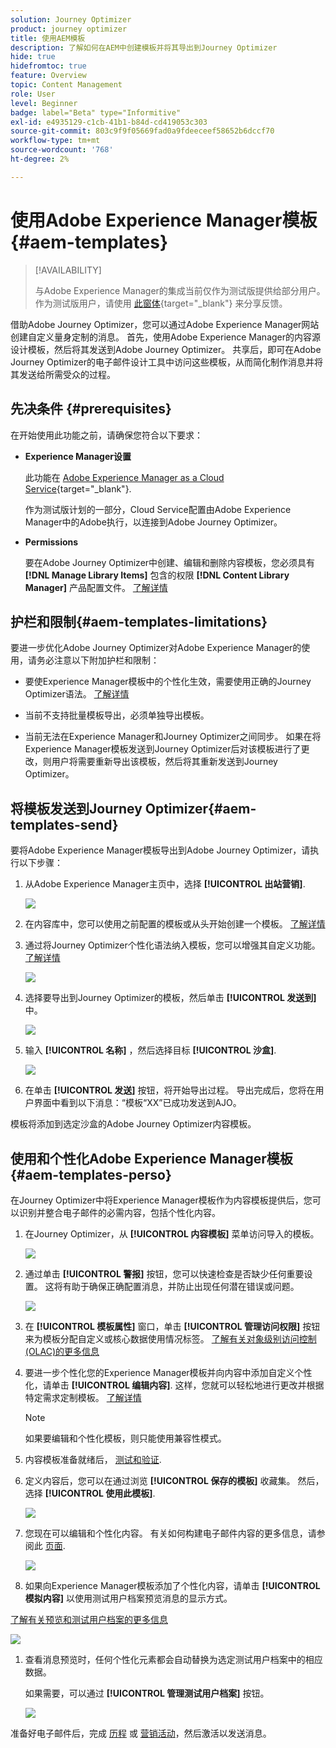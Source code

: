 ```yaml
---
solution: Journey Optimizer
product: journey optimizer
title: 使用AEM模板
description: 了解如何在AEM中创建模板并将其导出到Journey Optimizer
hide: true
hidefromtoc: true
feature: Overview
topic: Content Management
role: User
level: Beginner
badge: label="Beta" type="Informitive"
exl-id: e4935129-c1cb-41b1-b84d-cd419053c303
source-git-commit: 803c9f9f05669fad0a9fdeeceef58652b6dccf70
workflow-type: tm+mt
source-wordcount: '768'
ht-degree: 2%

---
```


# 使用Adobe Experience Manager模板 {#aem-templates}

>[!AVAILABILITY]
>
>与Adobe Experience Manager的集成当前仅作为测试版提供给部分用户。
> 作为测试版用户，请使用 [此窗体](https://forms.office.com/pages/responsepage.aspx?id=Wht7-jR7h0OUrtLBeN7O4Wf0cbVTQ3tCpW_unE-w8-JUN1FaNlAzNkhPSUdaSkJXVFRCNTRJNVRFSy4u){target="_blank"} 来分享反馈。

借助Adobe Journey Optimizer，您可以通过Adobe Experience Manager网站创建自定义量身定制的消息。 首先，使用Adobe Experience Manager的内容源设计模板，然后将其发送到Adobe Journey Optimizer。 共享后，即可在Adobe Journey Optimizer的电子邮件设计工具中访问这些模板，从而简化制作消息并将其发送给所需受众的过程。

## 先决条件 {#prerequisites}

在开始使用此功能之前，请确保您符合以下要求：

* **Experience Manager设置**

   此功能在 [Adobe Experience Manager as a Cloud Service](https://experienceleague.adobe.com/docs/experience-manager-cloud-service/content/overview/introduction.html){target="_blank"}.

   作为测试版计划的一部分，Cloud Service配置由Adobe Experience Manager中的Adobe执行，以连接到Adobe Journey Optimizer。

* **Permissions**

   要在Adobe Journey Optimizer中创建、编辑和删除内容模板，您必须具有 **[!DNL Manage Library Items]** 包含的权限 **[!DNL Content Library Manager]** 产品配置文件。 [了解详情](../administration/ootb-product-profiles.md#content-library-manager)

## 护栏和限制{#aem-templates-limitations}

要进一步优化Adobe Journey Optimizer对Adobe Experience Manager的使用，请务必注意以下附加护栏和限制：

* 要使Experience Manager模板中的个性化生效，需要使用正确的Journey Optimizer语法。 [了解详情](../personalization/personalization-syntax.md)

* 当前不支持批量模板导出，必须单独导出模板。

* 当前无法在Experience Manager和Journey Optimizer之间同步。 如果在将Experience Manager模板发送到Journey Optimizer后对该模板进行了更改，则用户将需要重新导出该模板，然后将其重新发送到Journey Optimizer。

## 将模板发送到Journey Optimizer{#aem-templates-send}

要将Adobe Experience Manager模板导出到Adobe Journey Optimizer，请执行以下步骤：

1. 从Adobe Experience Manager主页中，选择 **[!UICONTROL 出站营销]**.

   ![](assets/aem-outbound-menu.png)

1. 在内容库中，您可以使用之前配置的模板或从头开始创建一个模板。 [了解详情](https://experienceleague.adobe.com/docs/experience-manager-65/authoring/authoring/managing-pages.html?lang=en#creating-a-new-page)

1. 通过将Journey Optimizer个性化语法纳入模板，您可以增强其自定义功能。 [了解详情](../personalization/personalization-syntax.md)

   ![](assets/aem_ajo_4.png)

1. 选择要导出到Journey Optimizer的模板，然后单击 **[!UICONTROL 发送到]** 中。

   ![](assets/aem-advanced-menu.png)

1. 输入 **[!UICONTROL 名称]** ，然后选择目标 **[!UICONTROL 沙盒]**.

   ![](assets/aem-send-template-settings.png)

1. 在单击 **[!UICONTROL 发送]** 按钮，将开始导出过程。 导出完成后，您将在用户界面中看到以下消息：“模板“XX”已成功发送到AJO。

模板将添加到选定沙盒的Adobe Journey Optimizer内容模板。

## 使用和个性化Adobe Experience Manager模板{#aem-templates-perso}

在Journey Optimizer中将Experience Manager模板作为内容模板提供后，您可以识别并整合电子邮件的必需内容，包括个性化内容。

1. 在Journey Optimizer，从 **[!UICONTROL 内容模板]** 菜单访问导入的模板。

   ![](assets/aem_ajo_1.png)

1. 通过单击 **[!UICONTROL 警报]** 按钮，您可以快速检查是否缺少任何重要设置。 这将有助于确保正确配置消息，并防止出现任何潜在错误或问题。

   ![](assets/aem_ajo_2.png)

1. 在 **[!UICONTROL 模板属性]** 窗口，单击 **[!UICONTROL 管理访问权限]** 按钮来为模板分配自定义或核心数据使用情况标签。 [了解有关对象级别访问控制(OLAC)的更多信息](../administration/object-based-access.md)

1. 要进一步个性化您的Experience Manager模板并向内容中添加自定义个性化，请单击 **[!UICONTROL 编辑内容]**. 这样，您就可以轻松地进行更改并根据特定需求定制模板。 [了解详情](get-started-email-design.md)

   >[!NOTE]
   >
   > 如果要编辑和个性化模板，则只能使用兼容性模式。

1. 内容模板准备就绪后， [测试和验证](content-templates.md#test-template).

1. 定义内容后，您可以在通过浏览 **[!UICONTROL 保存的模板]** 收藏集。 然后，选择 **[!UICONTROL 使用此模板]**.

   ![](assets/aem_ajo_3.png)

1. 您现在可以编辑和个性化内容。 有关如何构建电子邮件内容的更多信息，请参阅此 [页面](content-from-scratch.md).

   ![](assets/aem_ajo_5.png)

1. 如果向Experience Manager模板添加了个性化内容，请单击 **[!UICONTROL 模拟内容]** 以使用测试用户档案预览消息的显示方式。

[了解有关预览和测试用户档案的更多信息](../email/preview.md)

   ![](assets/aem_ajo_6.png)

1. 查看消息预览时，任何个性化元素都会自动替换为选定测试用户档案中的相应数据。

   如果需要，可以通过 **[!UICONTROL 管理测试用户档案]** 按钮。

   ![](assets/aem_ajo_7.png)

准备好电子邮件后，完成 [历程](../building-journeys/journey-gs.md) 或 [营销活动](../campaigns/create-campaign.md)，然后激活以发送消息。
